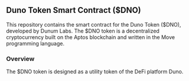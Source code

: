 ## Duno Token Smart Contract ($DNO)

This repository contains the smart contract for the Duno Token ($DNO), developed by Dunum Labs. The $DNO token is a decentralized cryptocurrency built on the Aptos blockchain and written in the Move programming language.

### Overview

The $DNO token is designed as a utility token of the DeFi platform Duno.

